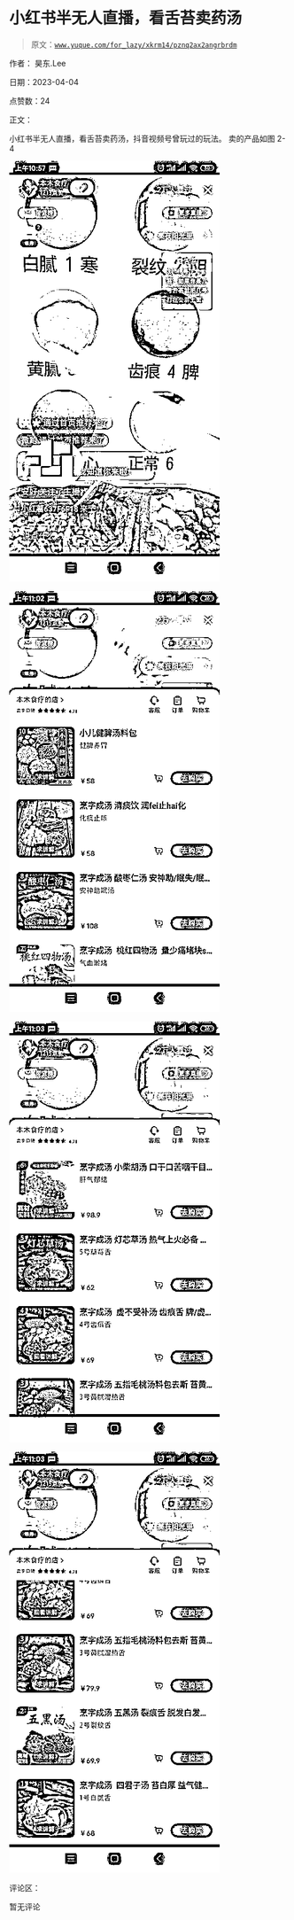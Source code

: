 # 小红书半无人直播，看舌苔卖药汤

> 原文：[`www.yuque.com/for_lazy/xkrm14/pznq2ax2angrbrdm`](https://www.yuque.com/for_lazy/xkrm14/pznq2ax2angrbrdm)

作者： 昊东.Lee

日期：2023-04-04

点赞数：24

正文：

小红书半无人直播，看舌苔卖药汤，抖音视频号曾玩过的玩法。 卖的产品如图 2-4

![](img/79970537263a8286eff0638007234e19.png)  

![](img/41f3cf21a9cbff90f395cdd84f35a932.png)  

![](img/6e98f6753890871b2875c48a94076ec1.png)  

![](img/45e16096f9948e33bebe9ef1a49d6de2.png)  

评论区：

暂无评论



